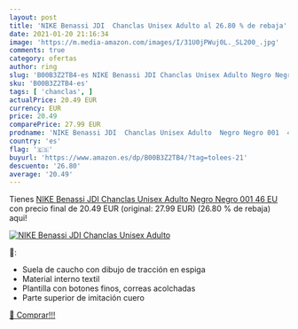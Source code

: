 ```yaml
---
layout: post
title: 'NIKE Benassi JDI  Chanclas Unisex Adulto al 26.80 % de rebaja'
date: 2021-01-20 21:16:34
image: 'https://m.media-amazon.com/images/I/31U0jPWuj0L._SL200_.jpg'
comments: true
category: ofertas
author: ring
slug: 'B00B3Z2TB4-es NIKE Benassi JDI Chanclas Unisex Adulto Negro Negro 001 46 EU'
sku: 'B00B3Z2TB4-es'
tags: [ 'chanclas', ]
actualPrice: 20.49 EUR
currency: EUR
price: 20.49
comparePrice: 27.99 EUR
prodname: 'NIKE Benassi JDI  Chanclas Unisex Adulto  Negro Negro 001  46 EU'
country: 'es'
flag: '🇪🇸'
buyurl: 'https://www.amazon.es/dp/B00B3Z2TB4/?tag=tolees-21'
descuento: '26.80'
average: '20.49'
---
```


Tienes [NIKE Benassi JDI  Chanclas Unisex Adulto  Negro Negro 001  46 EU](https://www.amazon.es/dp/B00B3Z2TB4/?tag=tolees-21) con precio final de  20.49 EUR (original: 27.99 EUR) (26.80 %  de rebaja) aqui!

[![NIKE Benassi JDI  Chanclas Unisex Adulto](https://m.media-amazon.com/images/I/31U0jPWuj0L._SL200_.jpg)](https://www.amazon.es/dp/B00B3Z2TB4/?tag=tolees-21)

🔎:

- Suela de caucho con dibujo de tracción en espiga
- Material interno textil
- Plantilla con botones finos, correas acolchadas
- Parte superior de imitación cuero

[🛒 Comprar!!!](https://www.amazon.es/dp/B00B3Z2TB4/?tag=tolees-21)
